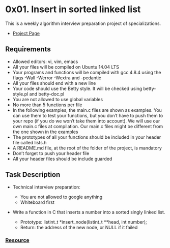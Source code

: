 # 0x01. Insert in sorted linked list
This is a weekly algorithm interview preparation project of specializations.
- [Project Page](https://intranet.hbtn.io/projects/439)

## Requirements
- Allowed editors: vi, vim, emacs
- All your files will be compiled on Ubuntu 14.04 LTS
- Your programs and functions will be compiled with gcc 4.8.4 using the flags -Wall -Werror -Wextra and -pedantic
- All your files should end with a new line
- Your code should use the Betty style. It will be checked using betty-style.pl and betty-doc.pl
- You are not allowed to use global variables
- No more than 5 functions per file
- In the following examples, the main.c files are shown as examples. You can use them to test your functions, but you don’t have to push them to your repo (if you do we won’t take them into account). We will use our own main.c files at compilation. Our main.c files might be different from the one shown in the examples
- The prototypes of all your functions should be included in your header file called lists.h
- A README.md file, at the root of the folder of the project, is mandatory
- Don’t forget to push your header file
- All your header files should be include guarded

## Task Description
- Technical interview preparation:
    - You are not allowed to google anything
    - Whiteboard first

- Write a function in C that inserts a number into a sorted singly linked list.
    - Prototype: listint_t *insert_node(listint_t **head, int number);
    - Return: the address of the new node, or NULL if it failed

### [Resource](http://www.dailyfreecode.com/Code/inserting-number-sorted-linked-list-2551.aspx)
